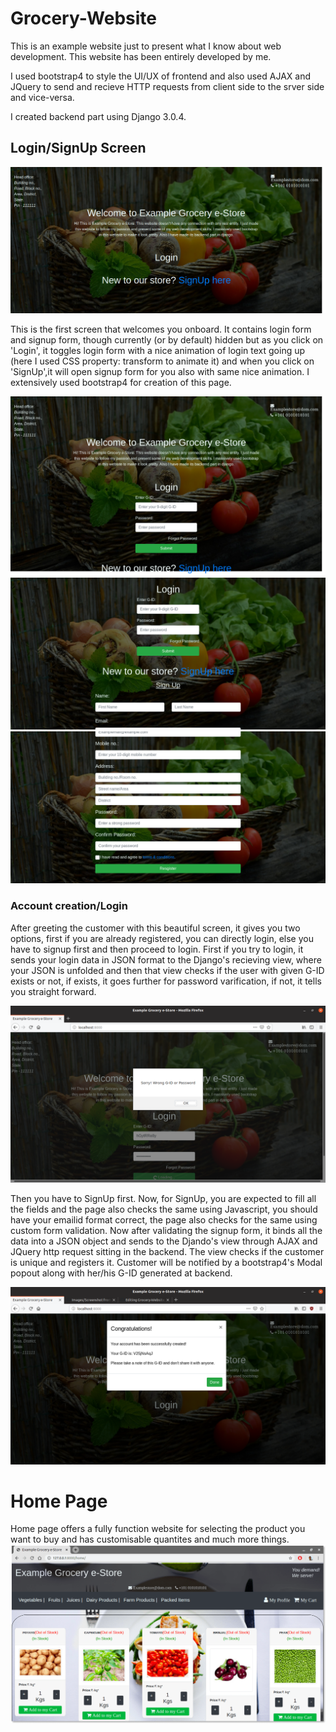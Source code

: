 # Grocery-Website
This is an example website just to present what I know about web development. This website has been entirely developed by me.

I used bootstrap4 to style the UI/UX of frontend and also used AJAX and JQuery to send and recieve HTTP requests from client side to
the srver side and vice-versa.

I created backend part using Django 3.0.4.


## Login/SignUp Screen

![This is the login screen](https://github.com/Divyansh9125/Images/blob/master/Screenshot_2020-04-05%20Example%20Grocery%20e-Store.png)

This is the first screen that welcomes you onboard. It contains login form and signup form, though currently (or by default) hidden but as you click on 'Login', it toggles login form with a nice animation of login text going up (here I used CSS property: transform to animate it) and when you click on 'SignUp',it will open signup form for you also with same nice animation. I extensively used bootstrap4 for creation of this page.

![This is login form](https://github.com/Divyansh9125/Images/blob/master/Screenshot_2020-04-05%20Example%20Grocery%20e-Store(1).png)
![This is signup form](https://github.com/Divyansh9125/Images/blob/master/Screenshot_2020-04-05%20Example%20Grocery%20e-Store(2).png)
![This is signup form](https://github.com/Divyansh9125/Images/blob/master/Screenshot_2020-04-05%20Example%20Grocery%20e-Store(3).png)

### Account creation/Login
After greeting the customer with this beautiful screen, it gives you two options, first if you are already registered, you can directly login, else you have to signup first and then proceed to login. First if you try to login, it sends your login data in JSON format to the Django's recieving view, where your JSON is unfolded and then that view checks if the user with given G-ID exists or not, if exists, it goes further for password varification, if not, it tells you straight forward.

![invalid login](https://github.com/Divyansh9125/Images/blob/master/Screenshot%20from%202020-04-05%2005-04-49.png)

Then you have to SignUp first. Now, for SignUp, you are expected to fill all the fields and the page also checks the same using Javascript, you should have your emailid format correct, the page also checks for the same using custom form validation.  Now after validating the signup form, it binds all the data into a JSON object and sends to the Djando's view through AJAX and JQuery http request sitting in the backend. The view checks if the customer is unique and registers it. Customer will be notified by a bootstrap4's Modal popout along with her/his G-ID generated at backend.

![signed up](https://github.com/Divyansh9125/Images/blob/master/Screenshot%20from%202020-04-05%2005-23-39.png)

# Home Page
Home page offers a fully function website for selecting the product you want to buy and has customisable quantites and much more things.
![home_page](https://github.com/Divyansh9125/Images/blob/master/my-website-1.png)
